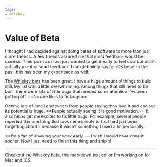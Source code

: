 ```yaml
---
tags:
- whiskey
---
```


# Value of Beta

I thought I had decided against doing betas of software to more than just close friends. A few friends assured me that most feedback would be useless. Their point as most just wanted to get it early to feel cool but didn’t actually use it or send feedback. I can definitely say for iOS betas in the past, this has been my experience as well.

The [Whiskey beta](http://usewhiskey.com) has been great. I have a huge amount of things to build still. My list was a little overwhelming. Among things that still need to be built, there were lots of little bugs that needed some attention I’ve been putting off. ==No one likes to fix bugs.==

Getting lots of email and tweets from people saying they love it and can see its potential is huge. ==People actually seeing it is good motivation.== It also helps get me excited to fix little bugs. For example, several people reported this one thing that took me a minute to fix. I had just been forgetting about it because it wasn’t something I used a lot personally.

==I’m a fan of showing your work early.== I wish I would have done it sooner. Now I just need to finish this thing and ship it!

---

Checkout the [Whiskey beta](http://usewhiskey.com), this markdown text editor I'm working on for Mac and iOS.
